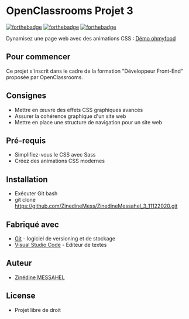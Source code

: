 # OpenClassrooms Projet 3

[![forthebadge](https://forthebadge.com/images/badges/validated-html5.svg)](https://validator.w3.org/nu/?doc=https%3A%2F%2Fzinedinemess.github.io%2FZinedineMessahel_2_26112020%2F) [![forthebadge](https://forthebadge.com/images/badges/uses-css.svg)](https://forthebadge.com) [![forthebadge](https://forthebadge.com/images/badges/uses-git.svg)](https://forthebadge.com)

Dynamisez une page web avec des animations CSS : [Démo ohmyfood](https://zinedinemess.github.io/ZinedineMessahel_3_11122020/)

## Pour commencer  
Ce projet s'inscrit dans le cadre de la formation "Développeur Front-End" proposée par OpenClassrooms.  

## Consignes 
* Mettre en œuvre des effets CSS graphiques avancés
* Assurer la cohérence graphique d'un site web
* Mettre en place une structure de navigation pour un site web

## Pré-requis
* Simplifiez-vous le CSS avec Sass
* Créez des animations CSS modernes

## Installation
* Exécuter Git bash
* git clone https://github.com/ZinedineMess/ZinedineMessahel_3_11122020.git

## Fabriqué avec
* [Git](https://git-scm.com/download/win) - logiciel de versioning et de stockage
* [Visual Studio Code](https://code.visualstudio.com) - Editeur de textes

## Auteur
* [Zinédine MESSAHEL](https://github.com/ZinedineMess)

## License
* Projet libre de droit

